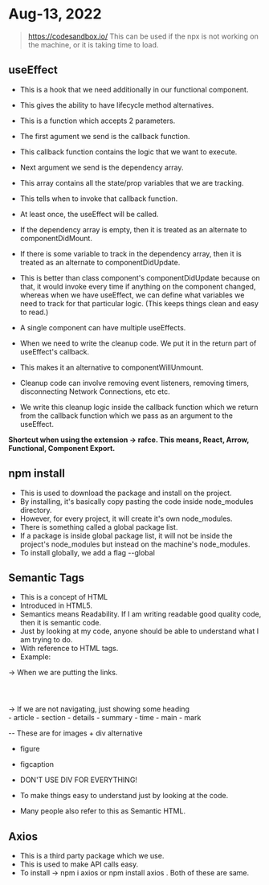# Aug-13, 2022

> https://codesandbox.io/
This can be used if the npx is not working on the machine, or it is taking time to load.

## useEffect
- This is a hook that we need additionally in our functional component.
- This gives the ability to have lifecycle method alternatives.
- This is a function which accepts 2 parameters.
- The first agument we send is the callback function.
- This callback function contains the logic that we want to execute.
- Next argument we send is the dependency array.
- This array contains all the state/prop variables that we are tracking.
- This tells when to invoke that callback function.
- At least once, the useEffect will be called.

- If the dependency array is empty, then it is treated as an alternate to componentDidMount.
- If there is some variable to track in the dependency array, then it is treated as an alternate to componentDidUpdate.
- This is better than class component's componentDidUpdate because on that, it would invoke every time if anything on the component changed, whereas when we have useEffect, we can define what variables we need to track for that particular logic. (This keeps things clean and easy to read.)

- A single component can have multiple useEffects.

- When we need to write the cleanup code. We put it in the return part of useEffect's callback.
- This makes it an alternative to componentWillUnmount.
- Cleanup code can involve removing event listeners, removing timers, disconnecting Network Connections, etc etc.
- We write this cleanup logic inside the callback function which we return from the callback function which we pass as an argument to the useEffect.


**Shortcut when using the extension -> rafce. This means, React, Arrow, Functional, Component Export.**


## npm install
- This is used to download the package and install on the project.
- By installing, it's basically copy pasting the code inside node_modules directory.
- However, for every project, it will create it's own node_modules.
- There is something called a global package list.
- If a package is inside global package list, it will not be inside the project's node_modules but instead on the machine's node_modules.
- To install globally, we add a flag --global


## Semantic Tags
- This is a concept of HTML
- Introduced in HTML5.
- Semantics means Readability. If I am writing readable good quality code, then it is semantic code.
- Just by looking at my code, anyone should be able to understand what I am trying to do.
- With reference to HTML tags.
- Example:
<nav></nav> -> When we are putting the links.
<header></header> -> If we are not navigating, just showing some heading
<footer></footer>
- article
- section
- details
- summary
- time
- main
- mark

-- These are for images + div alternative
- figure
- figcaption

- DON'T USE DIV FOR EVERYTHING!
- To make things easy to understand just by looking at the code.
- Many people also refer to this as Semantic HTML.


## Axios
- This is a third party package which we use.
- This is used to make API calls easy.
- To install -> npm i axios or npm install axios . Both of these are same.


